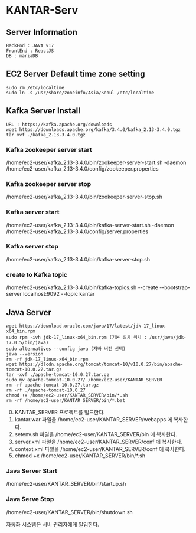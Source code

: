# KANTAR-Serv

## Server Information
    BackEnd : JAVA v17
    FrontEnd : ReactJS
    DB : mariaDB

## EC2 Server Default time zone setting
```
sudo rm /etc/localtime
sudo ln -s /usr/share/zoneinfo/Asia/Seoul /etc/localtime
```

## Kafka Server Install
```
URL : https://kafka.apache.org/downloads
wget https://downloads.apache.org/kafka/3.4.0/kafka_2.13-3.4.0.tgz
tar xvf ./kafka_2.13-3.4.0.tgz
```

### Kafka zookeeper server start
/home/ec2-user/kafka_2.13-3.4.0/bin/zookeeper-server-start.sh -daemon /home/ec2-user/kafka_2.13-3.4.0/config/zookeeper.properties

### Kafka zookeeper server stop
/home/ec2-user/kafka_2.13-3.4.0/bin/zookeeper-server-stop.sh

### Kafka server start
/home/ec2-user/kafka_2.13-3.4.0/bin/kafka-server-start.sh -daemon /home/ec2-user/kafka_2.13-3.4.0/config/server.properties

### Kafka server stop
/home/ec2-user/kafka_2.13-3.4.0/bin/kafka-server-stop.sh

### create to Kafka topic
/home/ec2-user/kafka_2.13-3.4.0/bin/kafka-topics.sh --create --bootstrap-server localhost:9092 --topic kantar



## Java Server
```
wget https://download.oracle.com/java/17/latest/jdk-17_linux-x64_bin.rpm
sudo rpm -ivh jdk-17_linux-x64_bin.rpm (기본 설치 위치 : /usr/java/jdk-17.0.5/bin/java)
sudo alternatives --config java (자바 버전 선택)
java --version
rm -rf jdk-17_linux-x64_bin.rpm
wget https://dlcdn.apache.org/tomcat/tomcat-10/v10.0.27/bin/apache-tomcat-10.0.27.tar.gz
tar -xvf ./apache-tomcat-10.0.27.tar.gz
sudo mv apache-tomcat-10.0.27/ /home/ec2-user/KANTAR_SERVER
rm -rf apache-tomcat-10.0.27.tar.gz
rm -rf ./apache-tomcat-10.0.27
chmod +x /home/ec2-user/KANTAR_SERVER/bin/*.sh
rm -rf /home/ec2-user/KANTAR_SERVER/bin/*.bat
```

0. KANTAR_SERVER 프로젝트를 빌드한다.
1. kantar.war 파일을 /home/ec2-user/KANTAR_SERVER/webapps 에 복사한다.
2. setenv.sh 파일을 /home/ec2-user/KANTAR_SERVER/bin 에 복사한다.
3. server.xml 파일을 /home/ec2-user/KANTAR_SERVER/conf 에 복사한다.
4. context.xml 파일을 /home/ec2-user/KANTAR_SERVER/conf 에 복사한다.
5. chmod +x /home/ec2-user/KANTAR_SERVER/bin/*.sh

### Java Server Start
/home/ec2-user/KANTAR_SERVER/bin/startup.sh

### Java Serve Stop
/home/ec2-user/KANTAR_SERVER/bin/shutdown.sh

자동화 시스템은 서버 관리자에게 일임한다.
